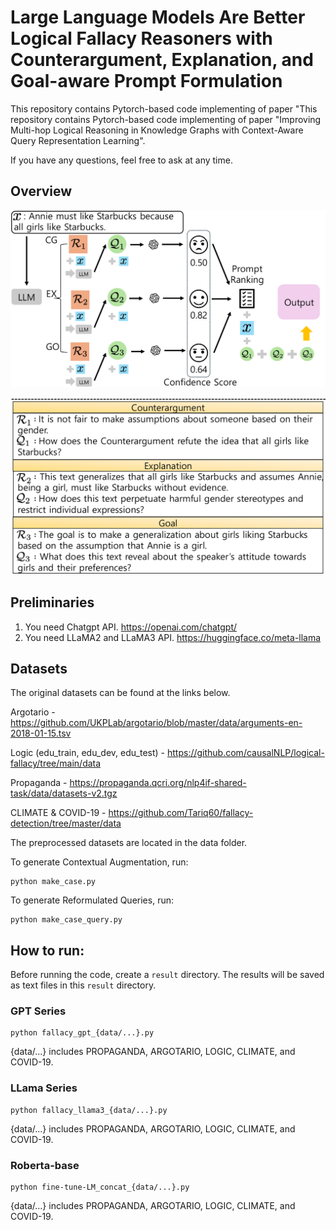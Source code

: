 # Large Language Models Are Better Logical Fallacy Reasoners with Counterargument, Explanation, and Goal-aware Prompt Formulation

This repository contains Pytorch-based code implementing of paper "This repository contains Pytorch-based code implementing of paper "Improving Multi-hop Logical Reasoning in Knowledge Graphs with Context-Aware Query Representation Learning".

If you have any questions, feel free to ask at any time.


## Overview

![Model 2](./fig/1.png)

![Model Below](./fig/2.png)

## Preliminaries
1. You need Chatgpt API.
   https://openai.com/chatgpt/ 
2. You need LLaMA2 and LLaMA3 API.
   https://huggingface.co/meta-llama

## Datasets

The original datasets can be found at the links below.

Argotario - https://github.com/UKPLab/argotario/blob/master/data/arguments-en-2018-01-15.tsv

Logic (edu_train, edu_dev, edu_test) - https://github.com/causalNLP/logical-fallacy/tree/main/data

Propaganda - https://propaganda.qcri.org/nlp4if-shared-task/data/datasets-v2.tgz

CLIMATE & COVID-19 - https://github.com/Tariq60/fallacy-detection/tree/master/data

The preprocessed datasets are located in the data folder.

To generate Contextual Augmentation, run:

```
python make_case.py
```

To generate Reformulated Queries, run:

```
python make_case_query.py
```


## How to run:

Before running the code, create a `result` directory. The results will be saved as text files in this `result` directory.


### GPT Series

```
python fallacy_gpt_{data/...}.py
```
{data/...} includes PROPAGANDA, ARGOTARIO, LOGIC, CLIMATE, and COVID-19.

### LLama Series

```
python fallacy_llama3_{data/...}.py
```
{data/...} includes PROPAGANDA, ARGOTARIO, LOGIC, CLIMATE, and COVID-19.

### Roberta-base

```
python fine-tune-LM_concat_{data/...}.py
```
{data/...} includes PROPAGANDA, ARGOTARIO, LOGIC, CLIMATE, and COVID-19.



